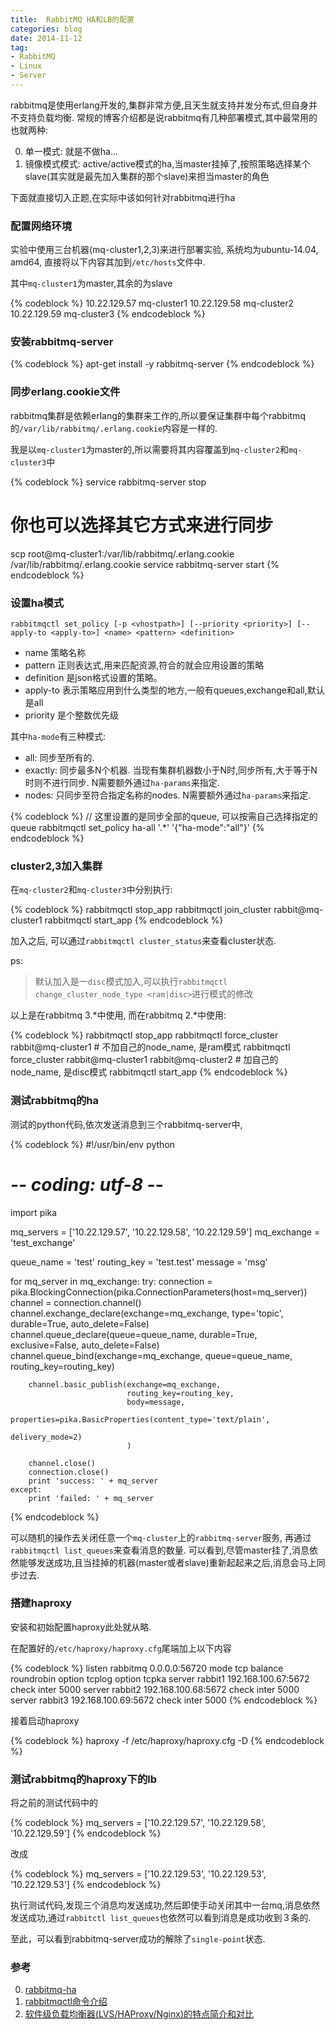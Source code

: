 ```yaml
---
title:  RabbitMQ HA和LB的配置
categories: blog
date: 2014-11-12
tag:
- RabbitMQ
- Linux
- Server
---
```


rabbitmq是使用erlang开发的,集群非常方便,且天生就支持并发分布式,但自身并不支持负载均衡. 常规的博客介绍都是说rabbitmq有几种部署模式,其中最常用的也就两种:

0. 单一模式: 就是不做ha...
0. 镜像模式模式: active/active模式的ha,当master挂掉了,按照策略选择某个slave(其实就是最先加入集群的那个slave)来担当master的角色

下面就直接切入正题,在实际中该如何针对rabbitmq进行ha

### 配置网络环境
实验中使用三台机器(mq-cluster1,2,3)来进行部署实验, 系统均为ubuntu-14.04, amd64, 直接将以下内容其加到`/etc/hosts`文件中.

其中`mq-cluster1`为master,其余的为slave

{% codeblock %}
10.22.129.57 mq-cluster1
10.22.129.58 mq-cluster2
10.22.129.59 mq-cluster3
{% endcodeblock %}

### 安装rabbitmq-server

{% codeblock %}
apt-get install -y rabbitmq-server
{% endcodeblock %}

### 同步erlang.cookie文件
rabbitmq集群是依赖erlang的集群来工作的,所以要保证集群中每个rabbitmq的`/var/lib/rabbitmq/.erlang.cookie`内容是一样的.

我是以`mq-cluster1`为master的,所以需要将其内容覆盖到`mq-cluster2`和`mq-cluster3`中

{% codeblock %}
service rabbitmq-server stop
# 你也可以选择其它方式来进行同步
scp root@mq-cluster1:/var/lib/rabbitmq/.erlang.cookie /var/lib/rabbitmq/.erlang.cookie
service rabbitmq-server start
{% endcodeblock %}


### 设置ha模式
`rabbitmqctl set_policy [-p <vhostpath>] [--priority <priority>] [--apply-to <apply-to>] <name> <pattern> <definition>`

- name 策略名称
- pattern  正则表达式,用来匹配资源,符合的就会应用设置的策略
- definition 是json格式设置的策略。
- apply-to 表示策略应用到什么类型的地方,一般有queues,exchange和all,默认是all
- priority 是个整数优先级

其中`ha-mode`有三种模式:

- all: 同步至所有的.
- exactly: 同步最多N个机器. 当现有集群机器数小于N时,同步所有,大于等于N时则不进行同步. N需要额外通过`ha-params`来指定.
- nodes: 只同步至符合指定名称的nodes. N需要额外通过`ha-params`来指定.

{% codeblock %}
// 这里设置的是同步全部的queue, 可以按需自己选择指定的queue
rabbitmqctl  set_policy ha-all '.*' '{"ha-mode":"all"}'
{% endcodeblock %}

### cluster2,3加入集群
在`mq-cluster2`和`mq-cluster3`中分别执行:

{% codeblock %}
rabbitmqctl stop_app
rabbitmqctl join_cluster rabbit@mq-cluster1
rabbitmqctl start_app
{% endcodeblock %}

加入之后, 可以通过`rabbitmqctl cluster_status`来查看cluster状态.

ps:
> 默认加入是一`disc`模式加入,可以执行`rabbitmqctl change_cluster_node_type <ram|disc>`进行模式的修改

以上是在rabbitmq 3.*中使用, 而在rabbitmq 2.*中使用:

{% codeblock %}
rabbitmqctl stop_app
rabbitmqctl force_cluster rabbit@mq-cluster1 # 不加自己的node_name, 是ram模式
rabbitmqctl force_cluster rabbit@mq-cluster1 rabbit@mq-cluster2 # 加自己的node_name, 是disc模式
rabbitmqctl start_app
{% endcodeblock %}

### 测试rabbitmq的ha

测试的python代码,依次发送消息到三个rabbitmq-server中,

{% codeblock %}
#!/usr/bin/env python
# -*- coding: utf-8 -*-

import pika

mq_servers = ['10.22.129.57', '10.22.129.58', '10.22.129.59']
mq_exchange = 'test_exchange'

queue_name = 'test'
routing_key = 'test.test'
message = 'msg'

for mq_server in mq_exchange:
    try:
        connection = pika.BlockingConnection(pika.ConnectionParameters(host=mq_server))
        channel = connection.channel()
        channel.exchange_declare(exchange=mq_exchange, type='topic', durable=True, auto_delete=False)
        channel.queue_declare(queue=queue_name, durable=True, exclusive=False, auto_delete=False)
        channel.queue_bind(exchange=mq_exchange, queue=queue_name, routing_key=routing_key)

        channel.basic_publish(exchange=mq_exchange,
                              routing_key=routing_key,
                              body=message,
                              properties=pika.BasicProperties(content_type='text/plain',
                                                              delivery_mode=2)
                              )

        channel.close()
        connection.close()
        print 'success: ' + mq_server
    except:
        print 'failed: ' + mq_server
{% endcodeblock %}


可以随机的操作去关闭任意一个`mq-cluster`上的`rabbitmq-server`服务, 再通过`rabbitmqctl list_queues`来查看消息的数量. 可以看到,尽管master挂了,消息依然能够发送成功,且当挂掉的机器(master或者slave)重新起起来之后,消息会马上同步过去.

### 搭建haproxy

安装和初始配置haproxy此处就从略.

在配置好的`/etc/haproxy/haproxy.cfg`尾端加上以下内容

{% codeblock %}
listen  rabbitmq 0.0.0.0:56720
    mode    tcp
    balance roundrobin
    option  tcplog
    option  tcpka
    server  rabbit1 192.168.100.67:5672 check inter 5000
    server  rabbit2 192.168.100.68:5672 check inter 5000
    server  rabbit3 192.168.100.69:5672 check inter 5000
{% endcodeblock %}

接着启动haproxy

{% codeblock %}
haproxy -f /etc/haproxy/haproxy.cfg -D
{% endcodeblock %}

### 测试rabbitmq的haproxy下的lb

将之前的测试代码中的

{% codeblock %}
mq_servers = ['10.22.129.57', '10.22.129.58', '10.22.129.59']
{% endcodeblock %}

改成

{% codeblock %}
mq_servers = ['10.22.129.53', '10.22.129.53', '10.22.129.53']
{% endcodeblock %}


执行测试代码,发现三个消息均发送成功,然后即使手动关闭其中一台mq,消息依然发送成功,通过`rabbitctl list_queues`也依然可以看到消息是成功收到３条的.

至此，可以看到rabbitmq-server成功的解除了`single-point`状态.


### 参考

0. [rabbitmq-ha](https://www.rabbitmq.com/ha.html)
0. [rabbitmqctl命令介绍](http://my.oschina.net/guol/blog/186445)
0. [软件级负载均衡器(LVS/HAProxy/Nginx)的特点简介和对比](http://yuhongchun.blog.51cto.com/1604432/697466)
